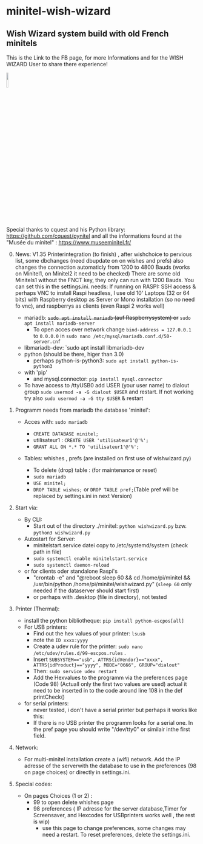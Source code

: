 # minitel-wish-wizard
## Wish Wizard system build with old French minitels
This is the Link to the FB page, for more Informations and for the WISH WIZARD User to share there experience!

<img src="https://github.com/flapfrance/minitel-wish-wizard/blob/main/WW_QR.png" width=10% height=10%>


Special thanks to cquest and his Python library: https://github.com/cquest/pynitel and all the informations found at the "Musée du minitel" : https://www.museeminitel.fr/

0. News: V1.35 Printerintegration (to finish) , after wishchoice to pervious list, some dbchanges (need dbupdate on on wishes and prefs) 
also changes the connection automaticly from 1200 to 4800 Bauds (works on Minitel1, on Minitel2  it need to be checked) There are some old Minitels1 without the FNCT key, they only can run with 1200 Bauds. You can set this in the settings.ini.
needs: If running on RASPI: SSH access & perhaps VNC to install Raspi headless, I use old 10' Laptops (32 or 64 bits) with Raspberry desktop as Server or Mono installation (so no need fo vnc), and raspberrys as clients (even Raspi 2 works well) 
    - mariadb: ~~`sudo apt install mariadb` (auf Raspberrysystem) or~~ `sudo apt install mariadb-server`
       -  To open acces over network change `bind-address = 127.0.0.1` to `0.0.0.0` in `sudo nano /etc/mysql/mariadb.conf.d/50-server.cnf` 
    - libmariadb-dev: `sudo apt install libmariadb-dev
    - python (should be there, higer than  3.0)
        - perhaps python-is-python3: `sudo apt install python-is-python3`
     - with 'pip' 
        - and mysql.connector: `pip install mysql.connector`
    - To have access to /ttyUSB0 add USER (your user name) to dialout group `sudo usermod -a -G dialout $USER` and restart.
If  not working try also `sudo usermod -a -G tty $USER` & restart

2. Programm needs from mariadb the database 'minitel':
    - Acces with: `sudo mariadb`
        - `CREATE DATABASE minitel;`
        - utilisateur1 : `CREATE USER 'utilisateur1'@'%';`
        - `GRANT ALL ON *.* TO 'utilisateur1'@'%';`
    
    - Tables: whishes , prefs (are installed on first use of wishwizard.py)
        - To delete (drop) table : (for maintenance or reset)
        - `sudo mariadb`
        - `USE minitel;`
        - `DROP TABLE wishes;` or `DROP TABLE pref;`(Table pref will be replaced by settings.ini in next Version)

3. Start via:
    - By CLI:
        - Start out of the directory ./minitel: `python wishwizard.py` bzw. `python3 wishwizard.py`
    - Autostart for Server:
        - minitelstart.service datei copy to /etc/systemd/system (check path in file)
        - `sudo systemctl enable minitelstart.service`
        - `sudo systemctl daemon-reload`
    - or for clients oder standalone Raspi's
        - "crontab -e" and "@reboot sleep 60 && cd /home/pi/minitel && /usr/bin/python /home/pi/minitel/wishwizard.py" (`sleep 60` only needed if the dataserver should start first)
        - or perhaps with  .desktop  (file in directory), not tested
4. Printer (Thermal):
   
    - install the python bibliotheque: `pip install python-escpos[all]`
    - For USB printers:
        - Find out the hex values of your printer: `lsusb`
        - note the `ID xxxx:yyyy`    
        - Create  a udev rule for the printer: `sudo nano /etc/udev/rules.d/99-escpos.rules` . 
        - Insert `SUBSYSTEM=="usb", ATTRS{idVendor}=="xxxx", ATTRS{idProduct}=="yyyy", MODE="0666", GROUP="dialout"`
        - Then: `sudo service udev restart`
        - Add the Hexvalues to the programm via the preferences page (Code 98) (Actuall only the first two values are used)
        actual it need to be inserted in to the code around line 108 in the def printCheck()
   - for serial printers:
       - never tested, i don't have a serial printer but perhaps it works like this:
       - If there is no USB printer the programm looks for a serial one. In the pref page you should write "/dev/tty0" or similair inthe first field.
4. Network:
    - For multi-minitel installation  create a (wifi) network. Add the IP adresse of the serverwith the database to use in the preferences (98 on page choices) or directly in settings.ini.
    

5. Special codes: 
    - On pages Choices (1 or 2) :
        - 99 to open delete whishes page
        - 98 preferences ( IP adresse for the server database,Timer for Screensaver, and Hexcodes for USBprinters works well , the rest is wip)
            - use this page to change preferences, some changes may need a restart. To reset preferences, delete the settings.ini. 
